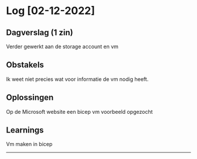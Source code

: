 # Log [02-12-2022]
 
## Dagverslag (1 zin)
Verder gewerkt aan de storage account en vm

## Obstakels
Ik weet niet precies wat voor informatie de vm nodig heeft.

## Oplossingen
Op de Microsoft website een bicep vm voorbeeld opgezocht 

## Learnings
Vm maken in bicep

---
